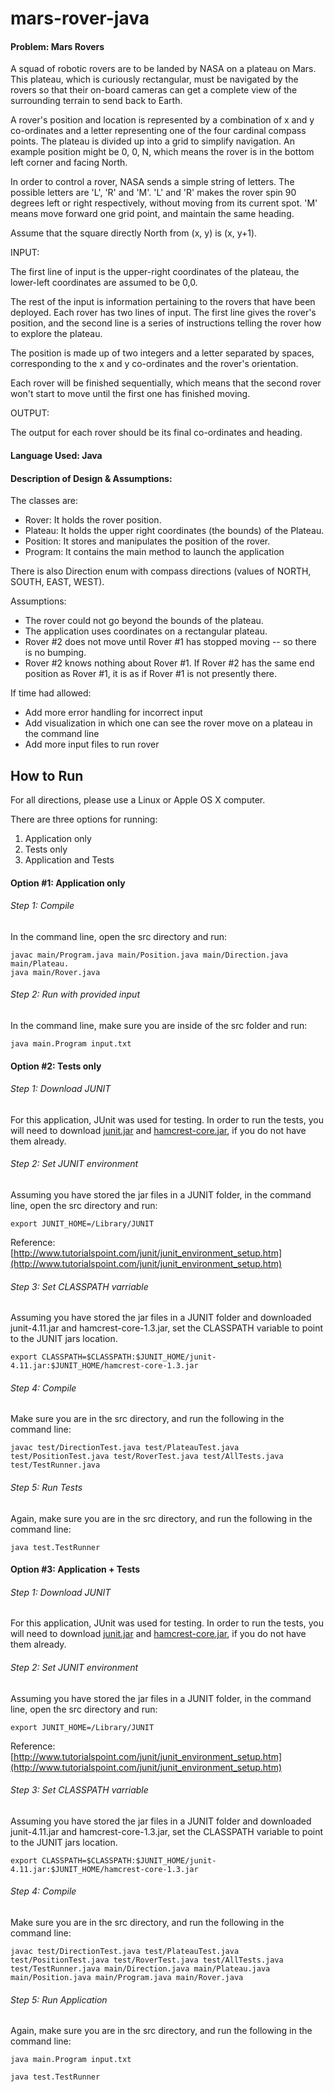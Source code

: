 mars-rover-java
==========

#### Problem: Mars Rovers
 
A squad of robotic rovers are to be landed by NASA on a plateau on Mars. This plateau, which is curiously rectangular, must be navigated by the rovers so that their on-board cameras can get a complete view of the surrounding terrain to send back to Earth.
 
A rover's position and location is represented by a combination of x and y co-ordinates and a letter representing one of the four cardinal compass points. The plateau is divided up into a grid to simplify navigation. An example position might be 0, 0, N, which means the rover is in the bottom left corner and facing North.
 
In order to control a rover, NASA sends a simple string of letters. The possible letters are 'L', 'R' and 'M'. 'L' and 'R' makes the rover spin 90 degrees left or right respectively, without moving from its current spot. 'M' means move forward one grid point, and maintain the same heading.
 
Assume that the square directly North from (x, y) is (x, y+1).
 
INPUT:

The first line of input is the upper-right coordinates of the plateau, the lower-left coordinates are assumed to be 0,0.
 
The rest of the input is information pertaining to the rovers that have been deployed. Each rover has two lines of input. The first line gives the rover's position, and the second line is a series of instructions telling the rover how to explore the plateau.
 
The position is made up of two integers and a letter separated by spaces, corresponding to the x and y co-ordinates and the rover's orientation.
 
Each rover will be finished sequentially, which means that the second rover won't start to move until the first one has finished moving.
 
OUTPUT:

The output for each rover should be its final co-ordinates and heading.

#### Language Used: Java


#### Description of Design & Assumptions: 

The classes are:

- Rover: It holds the rover position.
- Plateau: It holds the upper right coordinates (the bounds) of the Plateau.
- Position: It stores and manipulates the position of the rover.
- Program: It contains the main method to launch the application

There is also Direction enum with compass directions (values of NORTH, SOUTH, EAST, WEST).


Assumptions:

- The rover could not go beyond the bounds of the plateau.
- The application uses coordinates on a rectangular plateau.
- Rover #2 does not move until Rover #1 has stopped moving -- so there is no bumping.
- Rover #2 knows nothing about Rover #1.  If Rover #2 has the same end position as Rover #1, it is as if Rover #1 is not presently there.

If time had allowed:

- Add more error handling for incorrect input
- Add visualization in which one can see the rover move on a plateau in the command line
- Add more input files to run rover

## How to Run

For all directions, please use a Linux or Apple OS X computer.

There are three options for running:

1.  Application only
2.  Tests only
3.  Application and Tests

#### Option #1: Application only

###### Step 1: Compile

In the command line, open the src directory and run:

```
javac main/Program.java main/Position.java main/Direction.java main/Plateau.
java main/Rover.java
```

###### Step 2: Run with provided input

In the command line, make sure you are inside of the src folder and run:

```
java main.Program input.txt
```

#### Option #2: Tests only

###### Step 1: Download JUNIT

For this application, JUnit was used for testing.  In order to run the tests, you will need to download [junit.jar](https://github.com/junit-team/junit/wiki/Download-and-Install) and [hamcrest-core.jar](https://github.com/junit-team/junit/wiki/Download-and-Install), if you do not have them already. 

###### Step 2: Set JUNIT environment

Assuming you have stored the jar files in a JUNIT folder, in the command line, open the src directory and run:

```
export JUNIT_HOME=/Library/JUNIT
```
Reference: [http://www.tutorialspoint.com/junit/junit_environment_setup.htm](http://www.tutorialspoint.com/junit/junit_environment_setup.htm)

###### Step 3: Set CLASSPATH varriable

Assuming you have stored the jar files in a JUNIT folder and downloaded junit-4.11.jar and hamcrest-core-1.3.jar, set the CLASSPATH variable to point to the JUNIT jars location.

```
export CLASSPATH=$CLASSPATH:$JUNIT_HOME/junit-4.11.jar:$JUNIT_HOME/hamcrest-core-1.3.jar
```
###### Step 4: Compile 

Make sure you are in the src directory, and run the following in the command line:

```
javac test/DirectionTest.java test/PlateauTest.java test/PositionTest.java test/RoverTest.java test/AllTests.java test/TestRunner.java
```

###### Step 5: Run Tests

Again, make sure you are in the src directory, and run the following in the command line:

```
java test.TestRunner
```


#### Option #3: Application + Tests

###### Step 1: Download JUNIT

For this application, JUnit was used for testing.  In order to run the tests, you will need to download [junit.jar](https://github.com/junit-team/junit/wiki/Download-and-Install) and [hamcrest-core.jar](https://github.com/junit-team/junit/wiki/Download-and-Install), if you do not have them already. 

###### Step 2: Set JUNIT environment

Assuming you have stored the jar files in a JUNIT folder, in the command line, open the src directory and run:

```
export JUNIT_HOME=/Library/JUNIT
```
Reference: [http://www.tutorialspoint.com/junit/junit_environment_setup.htm](http://www.tutorialspoint.com/junit/junit_environment_setup.htm)

###### Step 3: Set CLASSPATH varriable

Assuming you have stored the jar files in a JUNIT folder and downloaded junit-4.11.jar and hamcrest-core-1.3.jar, set the CLASSPATH variable to point to the JUNIT jars location.

```
export CLASSPATH=$CLASSPATH:$JUNIT_HOME/junit-4.11.jar:$JUNIT_HOME/hamcrest-core-1.3.jar
```

###### Step 4: Compile 

Make sure you are in the src directory, and run the following in the command line:

```
javac test/DirectionTest.java test/PlateauTest.java test/PositionTest.java test/RoverTest.java test/AllTests.java test/TestRunner.java main/Direction.java main/Plateau.java main/Position.java main/Program.java main/Rover.java
```

###### Step 5: Run Application

Again, make sure you are in the src directory, and run the following in the command line:

```
java main.Program input.txt
```

```
java test.TestRunner
```
